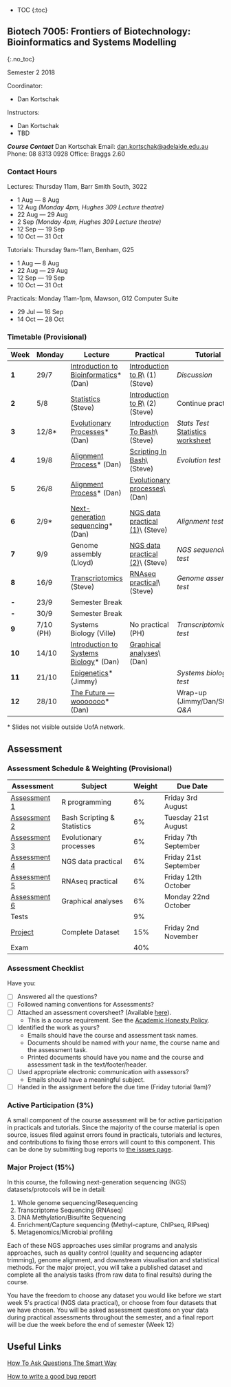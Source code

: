 * TOC
{:toc}

## Biotech 7005: Frontiers of Biotechnology: Bioinformatics and Systems Modelling
{:.no_toc}

Semester 2 2018

Coordinator:
- Dan Kortschak

Instructors:
- Dan Kortschak
- TBD

__*Course Contact*__
Dan Kortschak
Email: dan.kortschak@adelaide.edu.au
Phone: 08 8313 0928
Office: Braggs 2.60

### Contact Hours

Lectures: Thursday 11am, Barr Smith South, 3022
- 1 Aug — 8 Aug
- 12 Aug *(Monday 4pm, Hughes 309 Lecture theatre)*
- 22 Aug — 29 Aug
- 2 Sep *(Monday 4pm, Hughes 309 Lecture theatre)*
- 12 Sep — 19 Sep
- 10 Oct — 31 Oct

Tutorials: Thursday 9am-11am, Benham, G25
- 1 Aug — 8 Aug
- 22 Aug — 29 Aug
- 12 Sep — 19 Sep
- 10 Oct — 31 Oct

Practicals: Monday 11am-1pm, Mawson, G12 Computer Suite
- 29 Jul — 16 Sep
- 14 Oct — 28 Oct

### Timetable (Provisional)

| **Week** | **Monday** |**Lecture**                                    | **Practical**                     | **Tutorial**                             |
|----------|------------|-----------------------------------------------|-----------------------------------|------------------------------------------|
| **1**    | 29/7       | [Introduction to Bioinformatics][1]\* (Dan)   | [Introduction to R]\ (1) (Steve)  | *Discussion*                             |
| **2**    | 5/8        | [Statistics][2] (Steve)                       | [Introduction to R]\ (2) (Steve)  | Continue practical                       |
| **3**    | 12/8\*     | [Evolutionary Processes][3]\* (Dan)           | [Introduction To Bash]\ (Steve)   | *Stats Test* <br> [Statistics worksheet] |
| **4**    | 19/8       | [Alignment Process][4]\* (Dan)                | [Scripting In Bash]\ (Steve)      | *Evolution test*                         |
| **5**    | 26/8       | [Alignment Process][5]\* (Dan)                | [Evolutionary processes]\ (Dan)   |                                          |
| **6**    | 2/9\*      | [Next-generation sequencing][6]\*  (Dan)      | [NGS data practical (1)]\ (Steve) | *Alignment test*                         |
| **7**    | 9/9        | Genome assembly (Lloyd)                       | [NGS data practical (2)]\ (Steve) | *NGS sequencing test*                    |
| **8**    | 16/9       | [Transcriptomics][8] (Steve)                  | [RNAseq practical]\ (Steve)       | *Genome assembly test*                          |
| **-**    | 23/9       | Semester Break                                |                                   |                                          |
| **-**    | 30/9       | Semester Break                                |                                   |                                          |
| **9**    | 7/10 (PH)  | Systems Biology (Ville)                       | No practical (PH)                 | *Transcriptomics test*                   |
| **10**   | 14/10      | [Introduction to Systems Biology][10]\* (Dan) | [Graphical analyses]\ (Dan)       |                                          |
| **11**   | 21/10      | [Epigenetics][11]\* (Jimmy)                   |                                   | *Systems biology test*                   |
| **12**   | 28/10      | [The Future — wooooooo][12]\* (Dan)           |                                   | Wrap-up (Jimmy/Dan/Steve) *Q&A*          |

\* Slides not visible outside UofA network.

[1]: http://biotech7005.services.adelaide.edu.au/01-bioinformatics.slide
[2]: Lectures/02-statistics.html
[3]: http://biotech7005.services.adelaide.edu.au/03-evoprocess.slide
[4]: http://biotech7005.services.adelaide.edu.au/04-alignment.slide
[5]: http://biotech7005.services.adelaide.edu.au/04-alignment.slide
[6]: http://biotech7005.services.adelaide.edu.au/06-sequencing.slide
[7]: http://biotech7005.services.adelaide.edu.au/07-genomics.slide
[8]: Lectures/08-transcriptomics.html
[10]: http://biotech7005.services.adelaide.edu.au/10-graphs.slide
[11]: http://biotech7005.services.adelaide.edu.au/09-epigenetics.slide
[12]: http://biotech7005.services.adelaide.edu.au/12-future.slide

[Introduction to R]: Practicals/R_Practicals
[Introduction To Bash]: Practicals/Bash_Practicals/1_IntroBash.md
[Scripting In Bash]: Practicals/Bash_Practicals/2_BashScripting.md
[Evolutionary processes]: Practicals/evolutionary_prac/evolutionary.md
[NGS data practical (1)]: Practicals/NGS_Practicals/1_NGS_Practical1.md
[NGS data practical (2)]: Practicals/NGS_Practicals/1_NGS_Practical1.md
[RNAseq practical]: Practicals/Transcriptome_Practical/Transcriptomic_Practical.html
[Graphical analyses]: https://github.com/kortschak/graphprac/

[Statistics worksheet]: Tutorials/Wk2_Statistics.html

## Assessment

### Assessment Schedule & Weighting (Provisional)

| **Assessment** | **Subject** | **Weight** | **Due Date** |
|----------------|-------------|------------|--------------|
| [Assessment 1](Assignments/Assignment1.md) | R programming | 6% | Friday 3rd August |
| [Assessment 2](Assignments/Assignment2.md) | Bash Scripting & Statistics | 6% | Tuesday 21st August |
| [Assessment 3](Practicals/evolutionary_prac/evolutionary.md) | Evolutionary processes | 6% | Friday 7th September |
| [Assessment 4](Assignments/Assignment4.md) | NGS data practical | 6% | Friday 21st September |
| [Assessment 5](Assignments/Assignment5.html) | RNAseq practical | 6% | Friday 12th October |
| [Assessment 6](https://github.com/kortschak/graphprac/) | Graphical analyses | 6% | Monday 22nd October |
| Tests | | 9% | |
| [Project](Assignments/major_project.md) | Complete Dataset | 15% | Friday 2nd November |
| Exam | | 40% | |

### Assessment Checklist

Have you:

- [ ] Answered all the questions?
- [ ] Followed naming conventions for Assessments?
- [ ] Attached an assessment coversheet? (Available [here](COVERSHEET.md)).
	- This is a course requirement. See the [Academic Honesty Policy](http://www.adelaide.edu.au/policies/230/).
- [ ] Identified the work as yours?
	- Emails should have the course and assessment task names.
	- Documents should be named with your name, the course name and the assessment task.
	- Printed documents should have you name and the course and assessment task in the text/footer/header.
- [ ] Used appropriate electronic communication with assessors?
	- Emails should have a meaningful subject.
- [ ] Handed in the assignment before the due time (Friday tutorial 9am)?

### Active Participation (3%)

A small component of the course assessment will be for active participation in practicals and tutorials.
Since the majority of the course material is open source, issues filed against errors found in practicals, tutorials and lectures, and contributions to fixing those errors will count to this component.
This can be done by submitting bug reports to [the issues page](https://github.com/uofabioinformaticshub/Biotech7005/issues).

### Major Project (15%)

In this course, the following next-generation sequencing (NGS) datasets/protocols will be in detail:

1. Whole genome sequencing/Resequencing
2. Transcriptome Sequencing (RNAseq)
3. DNA Methylation/Bisulfite Sequencing
4. Enrichment/Capture sequencing (Methyl-capture, ChIPseq, RIPseq)
5. Metagenomics/Microbial profiling

Each of these NGS approaches uses similar programs and analysis approaches, such as quality control (quality and sequencing adapter trimming), genome alignment, and downstream visualisation and statistical methods. For the major project, you will take a published dataset and complete all the analysis tasks (from raw data to final results) during the course.

You have the freedom to choose any dataset you would like before we start week 5's practical (NGS data practical), or choose from four datasets that we have chosen. You will be asked assessment questions on your data during practical assessments throughout the semester, and a final report will be due the week before the end of semester (Week 12)

## Useful Links

[How To Ask Questions The Smart Way](http://www.catb.org/esr/faqs/smart-questions.html)

[How to write a good bug report](https://musescore.org/en/developers-handbook/how-write-good-bug-report-step-step-instructions)
